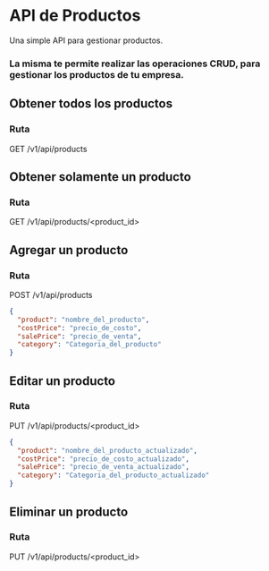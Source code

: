 # API de Productos

Una simple API para gestionar productos.
### La misma te permite realizar las operaciones CRUD, para gestionar los productos de tu empresa. 

## Obtener todos los productos

### Ruta
GET /v1/api/products

## Obtener solamente un producto

### Ruta
GET /v1/api/products/<product_id>


## Agregar un producto
### Ruta
POST /v1/api/products

```json
{
  "product": "nombre_del_producto",
  "costPrice": "precio_de_costo",
  "salePrice": "precio_de_venta",
  "category": "Categoria_del_producto"
}

```

## Editar un producto

### Ruta
PUT /v1/api/products/<product_id>
```json
{
  "product": "nombre_del_producto_actualizado",
  "costPrice": "precio_de_costo_actualizado",
  "salePrice": "precio_de_venta_actualizado",
  "category": "Categoria_del_producto_actualizado"
}

```

## Eliminar un producto

### Ruta
PUT /v1/api/products/<product_id>
